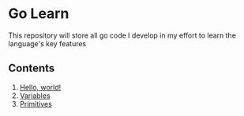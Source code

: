 # Go Learn
This repository will store all go code I develop in my effort to learn the language's key features

## Contents

1. [Hello, world!](cmd/hello-world)
2. [Variables](cmd/variables)
3. [Primitives](cmd/primitives)